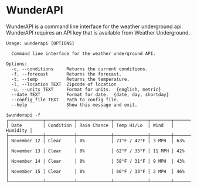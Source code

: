 # WunderAPI
WunderAPI is a command line interface for the weather underground api.  WunderAPI requires an API key that is available from Weather Underground.  

    Usage: wunderapi [OPTIONS]

      Command line interface for the weather underground API.

    Options:
      -c, --conditions     Returns the current conditions.
      -f, --forecast       Returns the forecast.
      -t, --temp           Returns the temperature.
      -l, --location TEXT  Zipcode of location
      -u, --units TEXT     Format for units.  {english, metric}
      --date TEXT          Format for date.  {date, day, shortday}
      --config_file TEXT   Path to config file.
      --help               Show this message and exit.
    
    $wunderapi -f
    ┌─────────────┬───────────┬─────────────┬─────────────┬────────┬──────────┐
    │ Date        │ Condition │ Rain Chance │ Temp Hi/Lo  │ Wind   │ Humidity │
    ├─────────────┼───────────┼─────────────┼─────────────┼────────┼──────────┤
    │ November 12 │ Clear     │ 0%          │ 71°F / 42°F │ 3 MPH  │ 63%      │
    │ November 13 │ Clear     │ 0%          │ 62°F / 35°F │ 11 MPH │ 42%      │
    │ November 14 │ Clear     │ 0%          │ 58°F / 31°F │ 9 MPH  │ 43%      │
    │ November 15 │ Clear     │ 0%          │ 60°F / 33°F │ 2 MPH  │ 46%      │
    └─────────────┴───────────┴─────────────┴─────────────┴────────┴──────────┘



